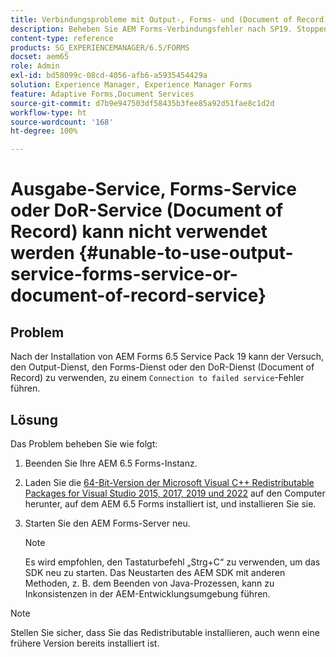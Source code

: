 ```yaml
---
title: Verbindungsprobleme mit Output-, Forms- und (Document of Record) DoR-Diensten
description: Beheben Sie AEM Forms-Verbindungsfehler nach SP19. Stoppen Sie die Instanz, installieren Sie Microsoft Visual C++ und starten Sie den Server für eine nahtlose Lösung neu. Fehlerbehebung für Output-, Forms- und DoR-Dienste.
content-type: reference
products: SG_EXPERIENCEMANAGER/6.5/FORMS
docset: aem65
role: Admin
exl-id: bd58099c-08cd-4056-afb6-a5935454429a
solution: Experience Manager, Experience Manager Forms
feature: Adaptive Forms,Document Services
source-git-commit: d7b9e947503df58435b3fee85a92d51fae8c1d2d
workflow-type: ht
source-wordcount: '168'
ht-degree: 100%

---
```


# Ausgabe-Service, Forms-Service oder DoR-Service (Document of Record) kann nicht verwendet werden {#unable-to-use-output-service-forms-service-or-document-of-record-service}

## Problem

Nach der Installation von AEM Forms 6.5 Service Pack 19 kann der Versuch, den Output-Dienst, den Forms-Dienst oder den DoR-Dienst (Document of Record) zu verwenden, zu einem `Connection to failed service`-Fehler führen.

## Lösung

Das Problem beheben Sie wie folgt:

1. Beenden Sie Ihre AEM 6.5 Forms-Instanz.
1. Laden Sie die [64-Bit-Version der Microsoft Visual C++ Redistributable Packages for Visual Studio 2015, 2017, 2019 und 2022](https://learn.microsoft.com/en-us/cpp/windows/latest-supported-vc-redist?view=msvc-170#visual-studio-2015-2017-2019-and-2022) auf den Computer herunter, auf dem AEM 6.5 Forms installiert ist, und installieren Sie sie.
1. Starten Sie den AEM Forms-Server neu.

   >[!NOTE]
   >
   > Es wird empfohlen, den Tastaturbefehl „Strg+C“ zu verwenden, um das SDK neu zu starten. Das Neustarten des AEM SDK mit anderen Methoden, z. B. dem Beenden von Java-Prozessen, kann zu Inkonsistenzen in der AEM-Entwicklungsumgebung führen.


>[!NOTE]
>
>
> Stellen Sie sicher, dass Sie das Redistributable installieren, auch wenn eine frühere Version bereits installiert ist.
